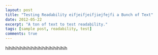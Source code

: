 ```yaml
---
layout: post
title: "Testing Readability eifjeifjeifjiejfejfi a Bunch of Text"
date: 2012-05-22
excerpt: "A ton of text to test readability."
tags: [sample post, readability, test]
comments: true
---
```


hihihihihihihihihihihihihihihihih